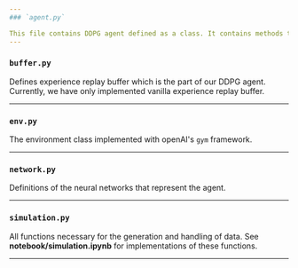```yaml
---
### `agent.py`

This file contains DDPG agent defined as a class. It contains methods that takes actions given state, update the neural network from stored experiences and resetting, storing the data in experience replay buffer.
---
```


### `buffer.py`

Defines experience replay buffer which is the part of our DDPG agent. Currently, we have only implemented vanilla experience replay buffer.

---

### `env.py`

The environment class implemented with openAI's `gym` framework.

---

### `network.py`

Definitions of the neural networks that represent the agent.

---

### `simulation.py`

All functions necessary for the generation and handling of data. See **notebook/simulation.ipynb** for implementations of these functions.

---
